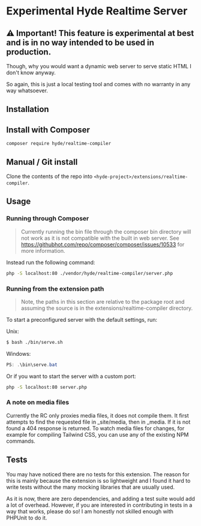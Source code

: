 # Experimental Hyde Realtime Server

## ⚠ Important! This feature is experimental at best and is in no way intended to be used in production.
Though, why you would want a dynamic web server to serve static HTML I don't know anyway.

So again, this is just a local testing tool and comes with no warranty in any way whatsoever.

## Installation

## Install with Composer

```
composer require hyde/realtime-compiler
```

## Manual / Git install

Clone the contents of the repo into `<hyde-project>/extensions/realtime-compiler`.

## Usage

### Running through Composer
> Currently running the bin file through the composer bin directory will not work as it is not compatible with the built in web server. See https://githubhot.com/repo/composer/composer/issues/10533 for more information.

Instead run the following command:

```bash
php -S localhost:80 ./vendor/hyde/realtime-compiler/server.php
```


### Running from the extension path
> Note, the paths in this section are relative to the package root and assuming the source is in the extensions/realtime-compiler directory.

To start a preconfigured server with the default settings, run:

Unix:

```bash
$ bash ./bin/serve.sh
```

Windows:
```powershell
PS: .\bin\serve.bat
```

Or if you want to start the server with a custom port:

```bash
php -S localhost:80 server.php
```

### A note on media files
Currently the RC only proxies media files, it does not compile them. It first attempts to find the requested file in _site/media, then in _media. If it is not found a 404 response is returned. To watch media files for changes, for example for compiling Tailwind CSS, you can use any of the existing NPM commands.

## Tests
You may have noticed there are no tests for this extension. The reason for this is mainly because the extension is so lightweight and I found it hard to write tests without the many mocking libraries that are usually used.

As it is now, there are zero dependencies, and adding a test suite would add a lot of overhead. However, if you are interested in contributing in tests in a way that works, please do so! I am honestly not skilled enough with PHPUnit to do it.